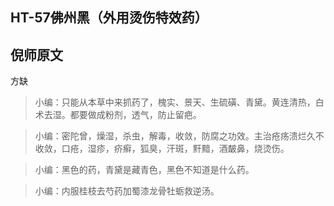 ## HT-57佛州黑（外用烫伤特效药）

## 倪师原文

方缺

> 小编：只能从本草中来抓药了，槐实、景天、生硫磺、青黛。黄连清热，白术去湿。都要做成粉剂，透气，防止留疤。

> 小编：密陀曾，燥湿，杀虫，解毒，收敛，防腐之功效。主治疮疡溃烂久不收敛，口疮，湿疹，疥癣，狐臭，汗斑，䵟黯，酒皶鼻，烧烫伤。

> 小编：黑色的药，青黛是藏青色，黑色不知道是什么药。

> 小编：内服桂枝去芍药加蜀漆龙骨牡蛎救逆汤。